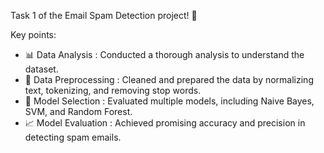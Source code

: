 Task 1 of the Email Spam Detection project! 🚀

Key points:
- 📊 Data Analysis : Conducted a thorough analysis to understand the dataset.
- 🧹 Data Preprocessing : Cleaned and prepared the data by normalizing text, tokenizing, and removing stop words.
- 🧠 Model Selection : Evaluated multiple models, including Naive Bayes, SVM, and Random Forest.
- 📈 Model Evaluation : Achieved promising accuracy and precision in detecting spam emails.

  
